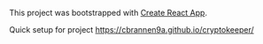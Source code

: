 This project was bootstrapped with [Create React App](https://github.com/facebook/create-react-app).

Quick setup for project
https://cbrannen9a.github.io/cryptokeeper/

